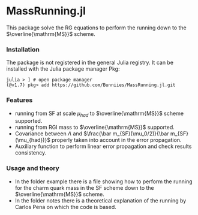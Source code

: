 # MassRunning.jl
This package solve the RG equations to perform the running down to the $\overline{\mathrm{MS}}$ scheme.
### Installation
The package is not registered in the general Julia registry. It can be installed with the Julia package manager Pkg:
```
julia > ] # open package manager
(@v1.7) pkg> add https://github.com/Bunniies/MassRunning.jl.git
```

### Features
- running from SF at scale $\mu_{had}$ to $\overline{\mathrm{MS}}$ scheme supported.
- running from RGI mass to $\overline{\mathrm{MS}}$ supported.
- Covariance between $\Lambda$ and $\frac{\bar m_{SF}(\mu_0/2)}{\bar m_{SF}(\mu_{had})}$ properly taken into account in the error propagation.
- Auxiliary function to perform linear error propagation and check results consistency.

### Usage and theory
- In the  folder example  there is a file showing how to perform the running for the charm quark mass in the SF scheme down to the $\overline{\mathrm{MS}}$  scheme.
- In the folder notes there is a theoretical explanation of the running by Carlos Pena on which the code is based.




